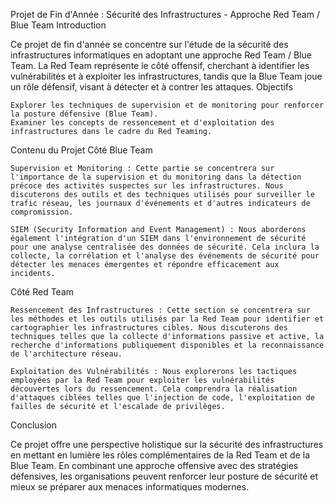 Projet de Fin d'Année : Sécurité des Infrastructures - Approche Red Team / Blue Team
Introduction

Ce projet de fin d'année se concentre sur l'étude de la sécurité des infrastructures informatiques en adoptant une approche Red Team / Blue Team. La Red Team représente le côté offensif, cherchant à identifier les vulnérabilités et à exploiter les infrastructures, tandis que la Blue Team joue un rôle défensif, visant à détecter et à contrer les attaques.
Objectifs

    Explorer les techniques de supervision et de monitoring pour renforcer la posture défensive (Blue Team).
    Examiner les concepts de ressencement et d'exploitation des infrastructures dans le cadre du Red Teaming.

Contenu du Projet
Côté Blue Team

    Supervision et Monitoring : Cette partie se concentrera sur l'importance de la supervision et du monitoring dans la détection précoce des activités suspectes sur les infrastructures. Nous discuterons des outils et des techniques utilisés pour surveiller le trafic réseau, les journaux d'événements et d'autres indicateurs de compromission.

    SIEM (Security Information and Event Management) : Nous aborderons également l'intégration d'un SIEM dans l'environnement de sécurité pour une analyse centralisée des données de sécurité. Cela inclura la collecte, la corrélation et l'analyse des événements de sécurité pour détecter les menaces émergentes et répondre efficacement aux incidents.

Côté Red Team

    Ressencement des Infrastructures : Cette section se concentrera sur les méthodes et les outils utilisés par la Red Team pour identifier et cartographier les infrastructures cibles. Nous discuterons des techniques telles que la collecte d'informations passive et active, la recherche d'informations publiquement disponibles et la reconnaissance de l'architecture réseau.

    Exploitation des Vulnérabilités : Nous explorerons les tactiques employées par la Red Team pour exploiter les vulnérabilités découvertes lors du ressencement. Cela comprendra la réalisation d'attaques ciblées telles que l'injection de code, l'exploitation de failles de sécurité et l'escalade de privilèges.

Conclusion

Ce projet offre une perspective holistique sur la sécurité des infrastructures en mettant en lumière les rôles complémentaires de la Red Team et de la Blue Team. En combinant une approche offensive avec des stratégies défensives, les organisations peuvent renforcer leur posture de sécurité et mieux se préparer aux menaces informatiques modernes.
